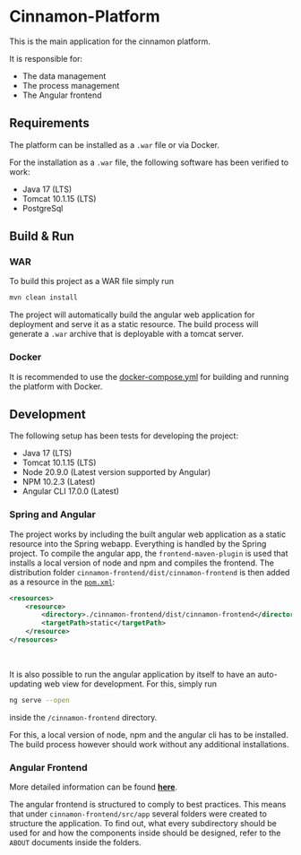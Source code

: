 # Cinnamon-Platform

This is the main application for the cinnamon platform. 

It is responsible for:
- The data management
- The process management
- The Angular frontend

## Requirements
The platform can be installed as a `.war` file or via Docker.

For the installation as a `.war` file, the following software has been verified to work: 
- Java 17 (LTS)
- Tomcat 10.1.15 (LTS)
- PostgreSql

## Build & Run 

### WAR

To build this project as a WAR file simply run

```bash
mvn clean install
```

The project will automatically build the angular web application for deployment and serve it as a static resource. 
The build process will generate a `.war` archive that is deployable with a tomcat server.

### Docker

It is recommended to use the [docker-compose.yml](../docker-compose.yml) for building and running the platform with Docker.

## Development
The following setup has been tests for developing the project:
- Java 17 (LTS)
- Tomcat 10.1.15 (LTS)
- Node 20.9.0 (Latest version supported by Angular)
- NPM 10.2.3 (Latest)
- Angular CLI 17.0.0 (Latest)

### Spring and Angular
The project works by including the built angular web application as a static resource into the Spring webapp. 
Everything is handled by the Spring project. To compile the angular app, the `frontend-maven-plugin` is used that installs a local version of node and npm and compiles the frontend. The distribution folder `cinnamon-frontend/dist/cinnamon-frontend` is then added as a resource in the [`pom.xml`](pom.xml):
```xml
<resources>
    <resource>
        <directory>./cinnamon-frontend/dist/cinnamon-frontend</directory>
        <targetPath>static</targetPath>
    </resource>
</resources>
```

<br/>

It is also possible to run the angular application by itself to have an auto-updating web view for development. For this, simply run

```bash
ng serve --open
```

inside the `/cinnamon-frontend` directory.

For this, a local version of node, npm and the angular cli has to be installed. The build process however should work without any additional installations.

### Angular Frontend
More detailed information can be found [**here**](angular-info.md).

The angular frontend is structured to comply to best practices. This means that under `cinnamon-frontend/src/app` several folders were created to structure the application. To find out, what every subdirectory should be used for and how the components inside should be designed, refer to the `ABOUT` documents inside the folders.
